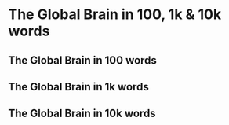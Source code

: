 # The Global Brain in 100, 1k & 10k words



## The Global Brain in 100 words



## The Global Brain in 1k words



## The Global Brain in 10k words


